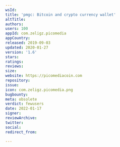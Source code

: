```yaml
---
wsId: 
title: 'pmgc: Bitcoin and crypto currency wallet'
altTitle: 
authors: 
users: 100
appId: com.zeligz.picomedia
appCountry: 
released: 2019-09-03
updated: 2020-01-27
version: '1.6'
stars: 
ratings: 
reviews: 
size: 
website: https://picomediacoin.com
repository: 
issue: 
icon: com.zeligz.picomedia.png
bugbounty: 
meta: obsolete
verdict: fewusers
date: 2022-01-17
signer: 
reviewArchive: 
twitter: 
social: 
redirect_from: 

---
```


